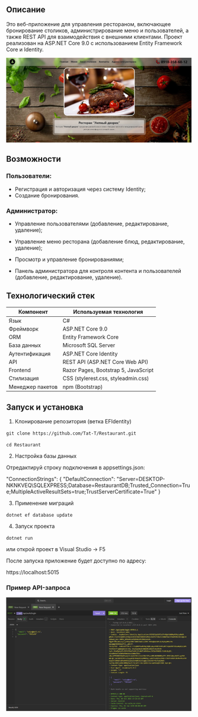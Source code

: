 ## Описание
Это веб-приложение для управления рестораном, включающее бронирование столиков, администрирование меню и пользователей, а также REST API для взаимодействия с внешними клиентами.
Проект реализован на ASP.NET Core 9.0 с использованием Entity Framework Core и Identity.

<img src="wwwroot/images/home_1.jpg" width="500">

## Возможности
### Пользователи:
- Регистрация и авторизация через систему Identity;
- Создание бронирования.
### Администратор:
- Управление пользователями (добавление, редактирование, удаление);

- Управление меню ресторана (добавление блюд, редактирование, удаление);

- Просмотр и управление бронированиями;

- Панель администратора для контроля контента и пользователей (добавление, редактирование, удаление).

## Технологический стек

| Компонент        | Используемая технология                         |
|------------------|--------------------------------------------------|
| Язык             | C#                                               |
| Фреймворк        | ASP.NET Core 9.0                                |
| ORM              | Entity Framework Core                           |
| База данных      | Microsoft SQL Server                            |
| Аутентификация   | ASP.NET Core Identity                           |
| API              | REST API (ASP.NET Core Web API)                 |
| Frontend         | Razor Pages, Bootstrap 5, JavaScript            |
| Стилизация       | CSS (stylerest.css, styleadmin.css)             |
| Менеджер пакетов | npm (Bootstrap)                                 |

## Запуск и установка

1. Клонирование репозитория (ветка EFIdentity)

`git clone https://github.com/Tat-T/Restaurant.git`

`cd Restaurant`

2. Настройка базы данных

Отредактируй строку подключения в appsettings.json:

"ConnectionStrings": {
    "DefaultConnection": "Server=DESKTOP-NKNKVEQ\\SQLEXPRESS;Database=RestaurantDB;Trusted_Connection=True;MultipleActiveResultSets=true;TrustServerCertificate=True"
  }

3. Применение миграций

`dotnet ef database update`

4. Запуск проекта

`dotnet run`

или открой проект в Visual Studio → F5

После запуска приложение будет доступно по адресу:

https://localhost:5015

### Пример API-запроса

<img src="wwwroot/images/insomnia_2.jpg" width="500">
